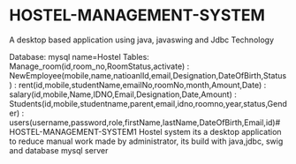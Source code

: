 # HOSTEL-MANAGEMENT-SYSTEM
A desktop based application using java, javaswing and Jdbc Technology

Database: mysql name=Hostel
Tables: Manage_room(id,room_no,RoomStatus,activate)
      : NewEmployee(mobile,name,natioanlId,email,Designation,DateOfBirth,Status) 
      : rent(id,mobile,studentName,emailNo,roomNo,month,Amount,Date)
      : salary(id,mobile,Name,IDNO,Email,Designation,Date,Amount)
      : Students(id,mobile,studentname,parent,email,idno,roomno,year,status,Gender)
      : users(username,password,role,firstName,lastName,DateOfBirth,Email,id)# HOSTEL-MANAGEMENT-SYSTEM1
 Hostel system its a desktop application to reduce manual work made by administrator, its build with java,jdbc, swig and database mysql server
